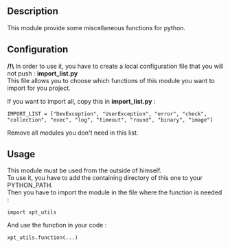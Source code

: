 ## Description

This module provide some miscellaneous functions for python.

## Configuration

**/!\\** In order to use it, you have to create a local configuration file that you will not push : **import_list.py**  
This file allows you to choose which functions of this module you want to import for you project.  

If you want to import all, copy this in **import_list.py** :  
```
IMPORT_LIST = ["DevException", "UserException", "error", "check", "collection", "exec", "log", "timeout", "round", "binary", "image"]
```
Remove all modules you don't need in this list.

## Usage

This module must be used from the outside of himself.  
To use it, you have to add the containing directory of this one to your PYTHON_PATH.  
Then you have to import the module in the file where the function is needed :  
```
import xpt_utils
```
And use the function in your code : 
```
xpt_utils.function(...)
```